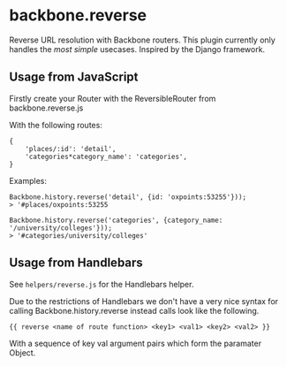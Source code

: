 backbone.reverse
================

Reverse URL resolution with Backbone routers. This plugin currently only
handles the *most simple* usecases. Inspired by the Django framework.

Usage from JavaScript
---------------------

Firstly create your Router with the ReversibleRouter from backbone.reverse.js

With the following routes:

    {
        'places/:id': 'detail',
        'categories*category_name': 'categories',
    }

Examples:

    Backbone.history.reverse('detail', {id: 'oxpoints:53255'}));
    > '#places/oxpoints:53255

    Backbone.history.reverse('categories', {category_name: '/university/colleges'}));
    > '#categories/university/colleges'

Usage from Handlebars
---------------------

See `helpers/reverse.js` for the Handlebars helper.

Due to the restrictions of Handlebars we don't have a very nice syntax for
calling Backbone.history.reverse instead calls look like the following.

    {{ reverse <name of route function> <key1> <val1> <key2> <val2> }}

With a sequence of key val argument pairs which form the paramater Object.
